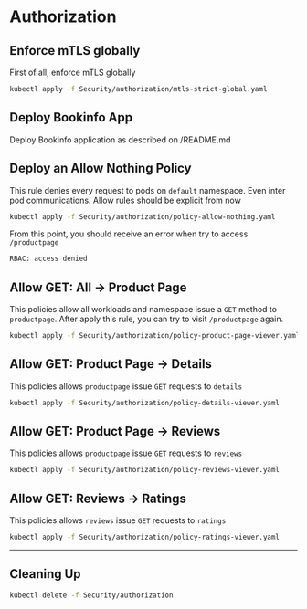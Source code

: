 # Authorization

## Enforce mTLS globally

First of all, enforce mTLS globally
```bash
kubectl apply -f Security/authorization/mtls-strict-global.yaml
```
## Deploy Bookinfo App
Deploy Bookinfo application as described on /README.md

## Deploy an Allow Nothing Policy

This rule denies every request to pods on `default` namespace. Even inter pod communications.
Allow rules should be explicit from now

```bash
kubectl apply -f Security/authorization/policy-allow-nothing.yaml
```

From this point, you should receive an error when try to access `/productpage`
```bash
RBAC: access denied
```

## Allow GET: All -> Product Page

This policies allow all workloads and namespace issue a `GET` method to `productpage`.
After apply this rule, you can try to visit `/productpage` again.
```bash
kubectl apply -f Security/authorization/policy-product-page-viewer.yaml
```

## Allow GET: Product Page -> Details

This policies allows `productpage` issue `GET` requests to `details`
```bash
kubectl apply -f Security/authorization/policy-details-viewer.yaml
```

## Allow GET: Product Page -> Reviews

This policies allows `productpage` issue `GET` requests to `reviews`
```bash
kubectl apply -f Security/authorization/policy-reviews-viewer.yaml
```

## Allow GET: Reviews -> Ratings

This policies allows `reviews` issue `GET` requests to `ratings`
```bash
kubectl apply -f Security/authorization/policy-ratings-viewer.yaml
```


------------
## Cleaning Up
```bash
kubectl delete -f Security/authorization
```
